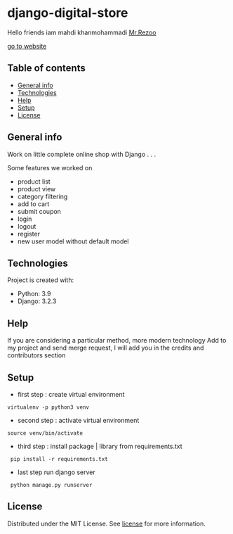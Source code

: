 # django-digital-store

Hello friends iam mahdi khanmohammadi [Mr.Rezoo](https://www.linkedin.com/in/mrrezoo/)

[go to website](https://mahdikhan517.pythonanywhere.com/)

## Table of contents

* [General info](#General-info)
* [Technologies](#Technologies)
* [Help](#Help)
* [Setup](#Setup)
* [License](#license)

## General info

Work on little complete online shop with Django . . .

Some features we worked on

* product list
* product view
* category filtering
* add to cart
* submit coupon
* login
* logout
* register
* new user model without default model

## Technologies

Project is created with:

* Python: 3.9
* Django: 3.2.3

## Help

If you are considering a particular method, more modern technology Add to my project and send merge request, I will add
you in the credits and contributors section

## Setup

* first step : create virtual environment

```shell
virtualenv -p python3 venv 
```

* second step : activate virtual environment

```shell
source venv/bin/activate  
```

* third step : install package | library from requirements.txt

```shell
 pip install -r requirements.txt
```

* last step run django server

```shell
 python manage.py runserver
```

## License

Distributed under the MIT License. See [license](LICENSE) for more information.
